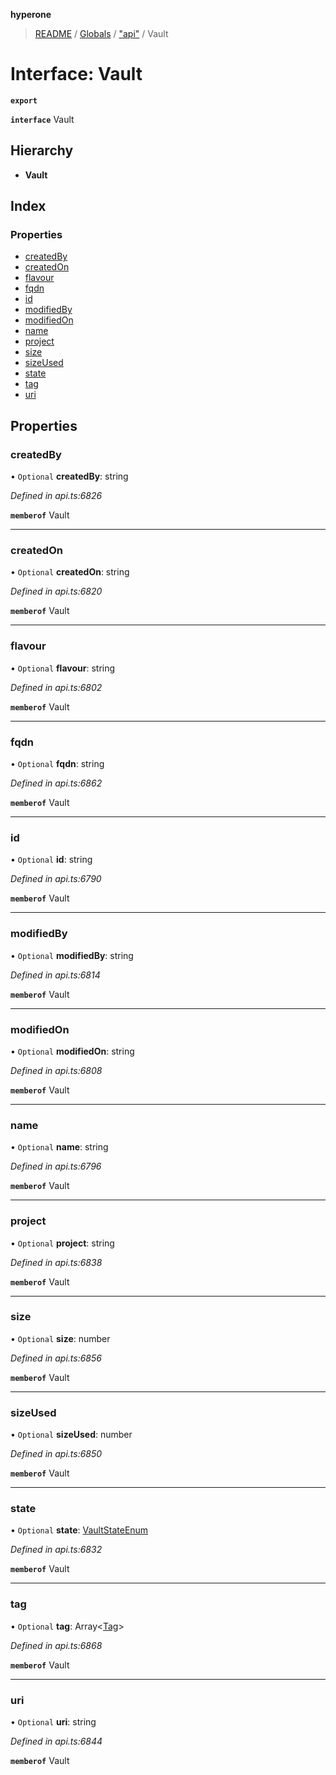 **hyperone**

> [README](../README.md) / [Globals](../globals.md) / ["api"](../modules/_api_.md) / Vault

# Interface: Vault

**`export`** 

**`interface`** Vault

## Hierarchy

* **Vault**

## Index

### Properties

* [createdBy](_api_.vault.md#createdby)
* [createdOn](_api_.vault.md#createdon)
* [flavour](_api_.vault.md#flavour)
* [fqdn](_api_.vault.md#fqdn)
* [id](_api_.vault.md#id)
* [modifiedBy](_api_.vault.md#modifiedby)
* [modifiedOn](_api_.vault.md#modifiedon)
* [name](_api_.vault.md#name)
* [project](_api_.vault.md#project)
* [size](_api_.vault.md#size)
* [sizeUsed](_api_.vault.md#sizeused)
* [state](_api_.vault.md#state)
* [tag](_api_.vault.md#tag)
* [uri](_api_.vault.md#uri)

## Properties

### createdBy

• `Optional` **createdBy**: string

*Defined in api.ts:6826*

**`memberof`** Vault

___

### createdOn

• `Optional` **createdOn**: string

*Defined in api.ts:6820*

**`memberof`** Vault

___

### flavour

• `Optional` **flavour**: string

*Defined in api.ts:6802*

**`memberof`** Vault

___

### fqdn

• `Optional` **fqdn**: string

*Defined in api.ts:6862*

**`memberof`** Vault

___

### id

• `Optional` **id**: string

*Defined in api.ts:6790*

**`memberof`** Vault

___

### modifiedBy

• `Optional` **modifiedBy**: string

*Defined in api.ts:6814*

**`memberof`** Vault

___

### modifiedOn

• `Optional` **modifiedOn**: string

*Defined in api.ts:6808*

**`memberof`** Vault

___

### name

• `Optional` **name**: string

*Defined in api.ts:6796*

**`memberof`** Vault

___

### project

• `Optional` **project**: string

*Defined in api.ts:6838*

**`memberof`** Vault

___

### size

• `Optional` **size**: number

*Defined in api.ts:6856*

**`memberof`** Vault

___

### sizeUsed

• `Optional` **sizeUsed**: number

*Defined in api.ts:6850*

**`memberof`** Vault

___

### state

• `Optional` **state**: [VaultStateEnum](../enums/_api_.vaultstateenum.md)

*Defined in api.ts:6832*

**`memberof`** Vault

___

### tag

• `Optional` **tag**: Array\<[Tag](_api_.tag.md)>

*Defined in api.ts:6868*

**`memberof`** Vault

___

### uri

• `Optional` **uri**: string

*Defined in api.ts:6844*

**`memberof`** Vault
